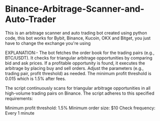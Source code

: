 # Binance-Arbitrage-Scanner-and-Auto-Trader
This is an arbitrage scanner and auto trading bot created using python code, this bot works for Bybit, Binance, Kucoin, OKX and Bitget, you just have to change the exchange you're using

EXPLANATION:-
The bot fetches the order book for the trading pairs (e.g., BTC/USDT).
It checks for triangular arbitrage opportunities by comparing bid and ask prices.
If a profitable opportunity is found, it executes the arbitrage by placing buy and sell orders.
Adjust the parameters (e.g., trading pair, profit threshold) as needed. The minimum profit threshold is 0.015 which is 1.5% after fees. 

The script continuously scans for triangular arbitrage opportunities in all high-volume trading pairs on Binance. The script adheres to this specified requirements:

Minimum profit threshold: 1.5%
Minimum order size: $10
Check frequency: Every 1 minute 

